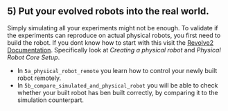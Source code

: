 ## 5) Put your evolved robots into the real world.
Simply simulating all your experiments might not be enough. 
To validate if the experiments can reproduce on actual physical robots, you first need to build the robot.
If you dont know how to start with this visit the [Revolve2 Documentation](https://ci-group.github.io/revolve2/). 
Specifically look at *Creating a physical robot* and *Physical Robot Core Setup*.

- In `5a_physical_robot_remote` you learn how to control your newly built robot remotely.
- In `5b_compare_simulated_and_physical_robot` you will be able to check whether your built robot has ben built correctly, by comparing it to the simulation counterpart.
